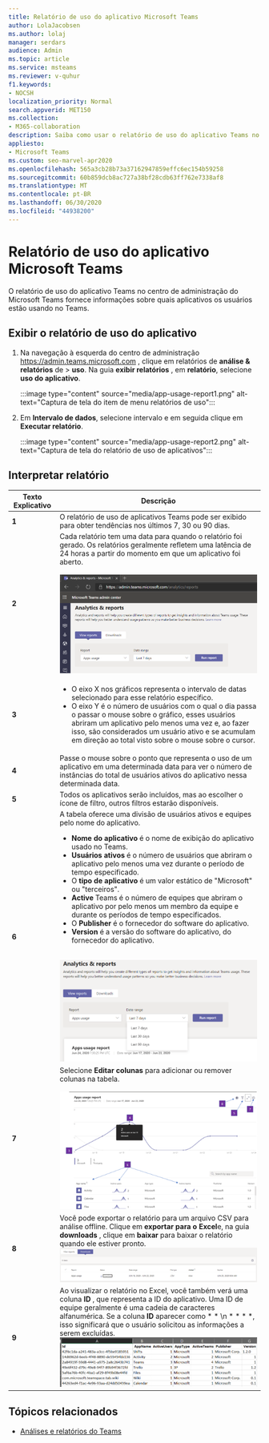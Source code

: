 ```yaml
---
title: Relatório de uso do aplicativo Microsoft Teams
author: LolaJacobsen
ms.author: lolaj
manager: serdars
audience: Admin
ms.topic: article
ms.service: msteams
ms.reviewer: v-quhur
f1.keywords:
- NOCSH
localization_priority: Normal
search.appverid: MET150
ms.collection:
- M365-collaboration
description: Saiba como usar o relatório de uso do aplicativo Teams no centro de administração do Microsoft Teams.
appliesto:
- Microsoft Teams
ms.custom: seo-marvel-apr2020
ms.openlocfilehash: 565a3cb28b73a37162947859effc6ec154b59258
ms.sourcegitcommit: 60b859dcb8ac727a38bf28cdb63ff762e7338af8
ms.translationtype: MT
ms.contentlocale: pt-BR
ms.lasthandoff: 06/30/2020
ms.locfileid: "44938200"
---
```

# <a name="microsoft-teams-app-usage-report"></a>Relatório de uso do aplicativo Microsoft Teams

O relatório de uso do aplicativo Teams no centro de administração do Microsoft Teams fornece informações sobre quais aplicativos os usuários estão usando no Teams.  

## <a name="view-the-app-usage-report"></a>Exibir o relatório de uso do aplicativo

1.  Na navegação à esquerda do centro de administração <https://admin.teams.microsoft.com> , clique em relatórios de **análise & relatórios** de \> **uso**. Na guia **exibir relatórios** , em **relatório**, selecione **uso do aplicativo**.

     :::image type="content" source="media/app-usage-report1.png" alt-text="Captura de tela do item de menu relatórios de uso":::

2.  Em **Intervalo de dados**, selecione intervalo e em seguida clique em **Executar relatório**.

      :::image type="content" source="media/app-usage-report2.png" alt-text="Captura de tela do relatório de uso de aplicativos":::

## <a name="interpret-the-report"></a>Interpretar relatório

|Texto Explicativo |Descrição  |
|--------|-------------|
|**1**   |O relatório de uso de aplicativos Teams pode ser exibido para obter tendências nos últimos 7, 30 ou 90 dias. |
|**2**   |Cada relatório tem uma data para quando o relatório foi gerado. Os relatórios geralmente refletem uma latência de 24 horas a partir do momento em que um aplicativo foi aberto. <br><br>![Captura de tela do relatório de uso de aplicativos mostrando intervalos de datas](media/app-usage-report3.png)|
|**3**    | <ul><li>O eixo X nos gráficos representa o intervalo de datas selecionado para esse relatório específico.</li><li>O eixo Y é o número de usuários com o qual o dia passa o passar o mouse sobre o gráfico, esses usuários abriram um aplicativo pelo menos uma vez e, ao fazer isso, são considerados um usuário ativo e se acumulam em direção ao total visto sobre o mouse sobre o cursor.</li></ul>|
|**4**   |Passe o mouse sobre o ponto que representa o uso de um aplicativo em uma determinada data para ver o número de instâncias do total de usuários ativos do aplicativo nessa determinada data.  |
|**5**   |Todos os aplicativos serão incluídos, mas ao escolher o ícone de filtro, outros filtros estarão disponíveis.  |
|**6**   |A tabela oferece uma divisão de usuários ativos e equipes pelo nome do aplicativo.<br><ul><li>**Nome do aplicativo** é o nome de exibição do aplicativo usado no Teams.</li><li>**Usuários ativos** é o número de usuários que abriram o aplicativo pelo menos uma vez durante o período de tempo especificado.</li><li>O **tipo de aplicativo** é um valor estático de "Microsoft" ou "terceiros".</li><li>**Active** Teams é o número de equipes que abriram o aplicativo por pelo menos um membro da equipe e durante os períodos de tempo especificados.</li><li>O **Publisher** é o fornecedor do software do aplicativo.</li><li>**Version** é a versão do software do aplicativo, do fornecedor do aplicativo.</li></ul><br>![Captura de tela de um relatório de uso de aplicativos](media/app-usage-report4.png)  |
|**7**  |Selecione **Editar colunas** para adicionar ou remover colunas na tabela.<br><br>![Captura de tela da página Editar colunas](media/app-usage-report5.png)  |
|**8**  |Você pode exportar o relatório para um arquivo CSV para análise offline. Clique em **exportar para o Excel**e, na guia **downloads** , clique em **baixar** para baixar o relatório quando ele estiver pronto.<br>![Captura de tela da página de downloads](media/app-usage-report7.png)  |
|**9**   |Ao visualizar o relatório no Excel, você também verá uma coluna **ID** , que representa a ID do aplicativo. Uma ID de equipe geralmente é uma cadeia de caracteres alfanumérica. Se a coluna **ID** aparecer como * * \n * * * *, isso significará que o usuário solicitou as informações a serem excluídas.<br>![Captura de tela do relatório do Excel baixado](media/app-usage-report8.png)  |

## <a name="related-topics"></a>Tópicos relacionados

- [Análises e relatórios do Teams](teams-reporting-reference.md)